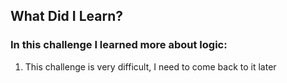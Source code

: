 ## What Did I Learn?

### In this challenge I learned more about logic:

1. This challenge is very difficult, I need to come back to it later